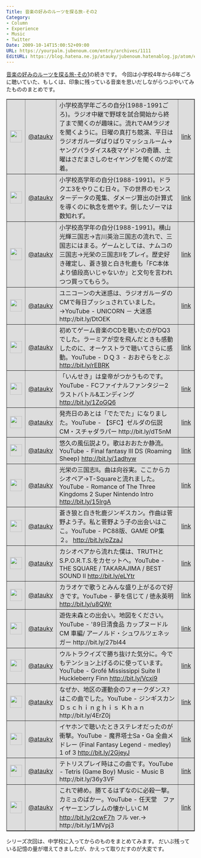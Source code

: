 ```yaml
---
Title: 音楽の好みのルーツを探る旅-その2
Category:
- Column
- Experience
- Music
- Twitter
Date: 2009-10-14T15:00:52+09:00
URL: https://yourpalm.jubenoum.com/entry/archives/1111
EditURL: https://blog.hatena.ne.jp/atauky/jubenoum.hatenablog.jp/atom/entry/6653458415120885014
---
```


<a href="http://yourpalm.jubenoum.com/2009/10/%e9%9f%b3%e6%a5%bd%e3%81%ae%e5%a5%bd%e3%81%bf%e3%81%ae%e3%83%ab%e3%83%bc%e3%83%84%e3%82%92%e6%8e%a2%e3%82%8b%e6%97%85-%e3%81%9d%e3%81%ae1/" title="音楽の好みのルーツを探る旅-その1 | 君のてのひらから">音楽の好みのルーツを探る旅-その1</a>の続きです。
今回は小学校4年から6年ごろに聴いていた、もしくは、印象に残っている音楽を思いだしながらつぶやいてみたもののまとめです。

<table border="1" bgcolor="#DDDDDD"><tr>
<td width="32" height="32"><img src="http://usericons.relucks.org/twitter/atauky" width="32" height="32"></td>
<td><a href="http://twitter.com/atauky">@atauky</a></td>
<td>小学校高学年ごろの自分(1988-1991ごろ)。ラジオ中継で野球を試合開始から終了まで聞くのが趣味に。流れでAMラジオを聞くように。日曜の真打ち競演、平日はラジオガルーダばりばりマッシュルーム→ヤングパラダイス&夜マゲドンの奇蹟、土曜はさだまさしのセイヤングを聞くのが定着。 
</td>
<td><a href="http://twitter.com/atauky/status/4810048590">link</a></td>
</tr><tr>
<td width="32" height="32"><img src="http://usericons.relucks.org/twitter/atauky" width="32" height="32"></td>
<td><a href="http://twitter.com/atauky">@atauky</a></td>
<td>小学校高学年の自分(1988-1991)。ドラクエ3をやりこむ日々。下の世界のモンスターデータの蒐集、ダメージ算出の計算式を導くのに執念を燃やす。倒したゾーマは数知れず。 
</td>
<td><a href="http://twitter.com/atauky/status/4810121844">link</a></td>
</tr><tr>
<td width="32" height="32"><img src="http://usericons.relucks.org/twitter/atauky" width="32" height="32"></td>
<td><a href="http://twitter.com/atauky">@atauky</a></td>
<td>小学校高学年の自分(1988-1991)。横山光輝三国志→吉川英治三国志の流れで、三国志にはまる。ゲームとしては、ナムコの三国志→光栄の三国志IIをプレイ。歴史好き確定し、蒼き狼と白き牝鹿も「FC本体より値段高いじゃないか」と文句を言われつつ買ってもらう。 
</td>
<td><a href="http://twitter.com/atauky/status/4810281498">link</a></td>
</tr><tr>
<td width="32" height="32"><img src="http://usericons.relucks.org/twitter/atauky" width="32" height="32"></td>
<td><a href="http://twitter.com/atauky">@atauky</a></td>
<td>ユニコーンの大迷惑は、ラジオガルーダのCMで毎日プッシュされていました。→YouTube - UNICORN － 大迷惑 http://bit.ly/DtOEK 
</td>
<td><a href="http://twitter.com/atauky/status/4810576327">link</a></td>
</tr><tr>
<td width="32" height="32"><img src="http://usericons.relucks.org/twitter/atauky" width="32" height="32"></td>
<td><a href="http://twitter.com/atauky">@atauky</a></td>
<td>初めてゲーム音楽のCDを聴いたのがDQ3でした。ラーミアが空を飛んだときも感動したのに、オーケストラで聴いてさらに感動。YouTube - ＤＱ３ - おおぞらをとぶ <a href="http://bit.ly/rEBRK">http://bit.ly/rEBRK</a> 
</td>
<td><a href="http://twitter.com/atauky/status/4810836223">link</a></td>
</tr><tr>
<td width="32" height="32"><img src="http://usericons.relucks.org/twitter/atauky" width="32" height="32"></td>
<td><a href="http://twitter.com/atauky">@atauky</a></td>
<td>「いんせき」は皇帝がつかうものです。YouTube - FCファイナルファンタジー2 ラストバトル&エンディング <a href="http://bit.ly/1ZoGQ6">http://bit.ly/1ZoGQ6</a> 
</td>
<td><a href="http://twitter.com/atauky/status/4810918257">link</a></td>
</tr><tr>
<td width="32" height="32"><img src="http://usericons.relucks.org/twitter/atauky" width="32" height="32"></td>
<td><a href="http://twitter.com/atauky">@atauky</a></td>
<td>発売日のあとは「でたでた」になりました。YouTube - 【SFC】ゼルダの伝説CM・スチャダラパー http://bit.ly/dT5nM 
</td>
<td><a href="http://twitter.com/atauky/status/4810944557">link</a></td>
</tr><tr>
<td width="32" height="32"><img src="http://usericons.relucks.org/twitter/atauky" width="32" height="32"></td>
<td><a href="http://twitter.com/atauky">@atauky</a></td>
<td>悠久の風伝説より。歌はおおたか静流。YouTube - Final fantasy III DS (Roaming Sheep) <a href="http://bit.ly/1adhyw">http://bit.ly/1adhyw</a> 
</td>
<td><a href="http://twitter.com/atauky/status/4811071200">link</a></td>
</tr><tr>
<td width="32" height="32"><img src="http://usericons.relucks.org/twitter/atauky" width="32" height="32"></td>
<td><a href="http://twitter.com/atauky">@atauky</a></td>
<td>光栄の三国志II。曲は向谷実。ここからカシオペア→T-Squareと流れました。YouTube - Romance of The Three Kingdoms 2 Super Nintendo Intro <a href="http://bit.ly/15lrgA">http://bit.ly/15lrgA</a> 
</td>
<td><a href="http://twitter.com/atauky/status/4811179724">link</a></td>
</tr><tr>
<td width="32" height="32"><img src="http://usericons.relucks.org/twitter/atauky" width="32" height="32"></td>
<td><a href="http://twitter.com/atauky">@atauky</a></td>
<td>蒼き狼と白き牝鹿ジンギスカン。作曲は菅野よう子。私と菅野よう子の出会いはここ。YouTube - PC88版、GAME OP集２。 <a href="http://bit.ly/pZzaJ">http://bit.ly/pZzaJ</a> 
</td>
<td><a href="http://twitter.com/atauky/status/4811282951">link</a></td>
</tr><tr>
<td width="32" height="32"><img src="http://usericons.relucks.org/twitter/atauky" width="32" height="32"></td>
<td><a href="http://twitter.com/atauky">@atauky</a></td>
<td>カシオペアから流れた僕は、TRUTHとS.P.O.R.T.S.をカセットへ。YouTube - THE SQUARE / TAKARAJIMA / BEST SOUND Ⅱ <a href="http://bit.ly/eLYtr">http://bit.ly/eLYtr</a> 
</td>
<td><a href="http://twitter.com/atauky/status/4811433169">link</a></td>
</tr><tr>
<td width="32" height="32"><img src="http://usericons.relucks.org/twitter/atauky" width="32" height="32"></td>
<td><a href="http://twitter.com/atauky">@atauky</a></td>
<td>カラオケで歌うとみんな盛り上がるので好きです。YouTube - 夢を信じて / 徳永英明 <a href="http://bit.ly/u8QWr">http://bit.ly/u8QWr</a> 
</td>
<td><a href="http://twitter.com/atauky/status/4811473744">link</a></td>
</tr><tr>
<td width="32" height="32"><img src="http://usericons.relucks.org/twitter/atauky" width="32" height="32"></td>
<td><a href="http://twitter.com/atauky">@atauky</a></td>
<td>遊佐未森との出会い。地図をください。YouTube - '89日清食品 カップヌードルCM 車編/ アーノルド・シュワルツェネッガー http://bit.ly/27bl44 
</td>
<td><a href="http://twitter.com/atauky/status/4811591277">link</a></td>
</tr><tr>
<td width="32" height="32"><img src="http://usericons.relucks.org/twitter/atauky" width="32" height="32"></td>
<td><a href="http://twitter.com/atauky">@atauky</a></td>
<td>ウルトラクイズで勝ち抜けた気分に。今でもテンション上げるのに使っています。YouTube - Grofé Mississippi Suite II Huckleberry Finn <a href="http://bit.ly/Vcxi9">http://bit.ly/Vcxi9</a> 
</td>
<td><a href="http://twitter.com/atauky/status/4811724718">link</a></td>
</tr><tr>
<td width="32" height="32"><img src="http://usericons.relucks.org/twitter/atauky" width="32" height="32"></td>
<td><a href="http://twitter.com/atauky">@atauky</a></td>
<td>なぜか、地区の運動会のフォークダンス?はこの曲でした。YouTube - ジンギスカン　Ｄｓｃｈｉｎｇｈｉｓ Ｋｈａｎ http://bit.ly/4ErZ0j 
</td>
<td><a href="http://twitter.com/atauky/status/4811807064">link</a></td>
</tr><tr>
<td width="32" height="32"><img src="http://usericons.relucks.org/twitter/atauky" width="32" height="32"></td>
<td><a href="http://twitter.com/atauky">@atauky</a></td>
<td>イヤホンで聴いたときステレオだったのが衝撃。YouTube - 魔界塔士Sa・Ga 全曲メドレー (Final Fantasy Legend - medley) 1 of 3 <a href="http://bit.ly/2GjeyJ">http://bit.ly/2GjeyJ</a> 
</td>
<td><a href="http://twitter.com/atauky/status/4811857987">link</a></td>
</tr><tr>
<td width="32" height="32"><img src="http://usericons.relucks.org/twitter/atauky" width="32" height="32"></td>
<td><a href="http://twitter.com/atauky">@atauky</a></td>
<td>テトリスプレイ時はこの曲です。YouTube - Tetris (Game Boy) Music - Music B http://bit.ly/36y3VF 
</td>
<td><a href="http://twitter.com/atauky/status/4811958008">link</a></td>
</tr><tr>
<td width="32" height="32"><img src="http://usericons.relucks.org/twitter/atauky" width="32" height="32"></td>
<td><a href="http://twitter.com/atauky">@atauky</a></td>
<td>これで締め。勝てるはずなのに必殺一撃。カミュのばかー。YouTube - 任天堂　ファイヤーエンブレムの懐かしいＣＭ <a href="http://bit.ly/2cwF7h">http://bit.ly/2cwF7h</a> フル ver.→ http://bit.ly/1MVpj3 
</td>
<td><a href="http://twitter.com/atauky/status/4812036447">link</a></td>
</tr></table>

シリーズ次回は、中学校に入ってからのものをまとめてみます。
だいぶ残っている記憶の量が増えてきましたが、かえって取りだすのが大変です。
